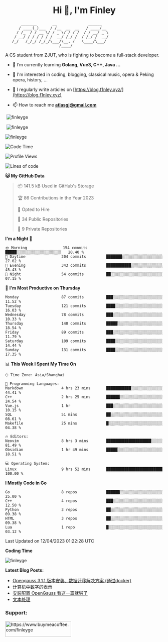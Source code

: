 <h1 align="center">Hi 👋, I'm Finley</h1>

```text
       _______       __              ______   
      / ____(_)___  / /__  __  __   / ____/__ 
     / /_  / / __ \/ / _ \/ / / /  / / __/ _ \
    / __/ / / / / / /  __/ /_/ /  / /_/ /  __/
   /_/   /_/_/ /_/_/\___/\__, /   \____/\___/
                        /____/                
```

<p align="left">

A CS student from ZJUT,
who is fighting to become a full-stack developer.

</p>

<p align="left">

- 🌱 I’m currently learning **Golang, Vue3, C++, Java ...**

- 🧠 I'm interested in coding, blogging, classical music, opera & Peking opera, history, ...

- 📝 I regularly write articles on [https://blog.f1nley.xyz/](https://blog.f1nley.xyz)

- 📫 How to reach me **atlasgj@gmail.com**

</p>

<p>&nbsp;<img align="center" src="https://github-readme-stats.vercel.app/api/top-langs/?username=finleyge&show_icons=true&locale=en&hide=javascript,html,tex" alt="finleyge" /></p>

<p>&nbsp;<img align="center" src="https://github-readme-stats.vercel.app/api?username=finleyge&show_icons=true&locale=en" alt="finleyge" /></p>

<p><img align="center" src="https://github-readme-streak-stats.herokuapp.com/?user=finleyge&" alt="finleyge" /></p>

<!--START_SECTION:waka-->
![Code Time](http://img.shields.io/badge/Code%20Time-540%20hrs%2010%20mins-blue)

![Profile Views](http://img.shields.io/badge/Profile%20Views-94-blue)

![Lines of code](https://img.shields.io/badge/From%20Hello%20World%20I%27ve%20Written-503.3%20thousand%20lines%20of%20code-blue)

**🐱 My GitHub Data** 

> 📦 141.5 kB Used in GitHub's Storage 
 > 
> 🏆 86 Contributions in the Year 2023
 > 
> 💼 Opted to Hire
 > 
> 📜 34 Public Repositories 
 > 
> 🔑 9 Private Repositories 
 > 
**I'm a Night 🦉** 

```text
🌞 Morning                154 commits         █████░░░░░░░░░░░░░░░░░░░░   20.40 % 
🌆 Daytime                204 commits         ███████░░░░░░░░░░░░░░░░░░   27.02 % 
🌃 Evening                343 commits         ███████████░░░░░░░░░░░░░░   45.43 % 
🌙 Night                  54 commits          ██░░░░░░░░░░░░░░░░░░░░░░░   07.15 % 
```
📅 **I'm Most Productive on Thursday** 

```text
Monday                   87 commits          ███░░░░░░░░░░░░░░░░░░░░░░   11.52 % 
Tuesday                  121 commits         ████░░░░░░░░░░░░░░░░░░░░░   16.03 % 
Wednesday                78 commits          ███░░░░░░░░░░░░░░░░░░░░░░   10.33 % 
Thursday                 140 commits         █████░░░░░░░░░░░░░░░░░░░░   18.54 % 
Friday                   89 commits          ███░░░░░░░░░░░░░░░░░░░░░░   11.79 % 
Saturday                 109 commits         ████░░░░░░░░░░░░░░░░░░░░░   14.44 % 
Sunday                   131 commits         ████░░░░░░░░░░░░░░░░░░░░░   17.35 % 
```


📊 **This Week I Spent My Time On** 

```text
🕑︎ Time Zone: Asia/Shanghai

💬 Programming Languages: 
Markdown                 4 hrs 23 mins       ███████████░░░░░░░░░░░░░░   44.41 % 
C++                      2 hrs 25 mins       ██████░░░░░░░░░░░░░░░░░░░   24.54 % 
Vue.js                   1 hr                ███░░░░░░░░░░░░░░░░░░░░░░   10.15 % 
SQL                      51 mins             ██░░░░░░░░░░░░░░░░░░░░░░░   08.61 % 
Makefile                 25 mins             █░░░░░░░░░░░░░░░░░░░░░░░░   04.38 % 

🔥 Editors: 
Neovim                   8 hrs 3 mins        ████████████████████░░░░░   81.49 % 
Obsidian                 1 hr 49 mins        █████░░░░░░░░░░░░░░░░░░░░   18.51 % 

💻 Operating System: 
Linux                    9 hrs 52 mins       █████████████████████████   100.00 % 
```

**I Mostly Code in Go** 

```text
Go                       8 repos             ██████░░░░░░░░░░░░░░░░░░░   25.00 % 
C++                      4 repos             ███░░░░░░░░░░░░░░░░░░░░░░   12.50 % 
Python                   3 repos             ██░░░░░░░░░░░░░░░░░░░░░░░   09.38 % 
HTML                     3 repos             ██░░░░░░░░░░░░░░░░░░░░░░░   09.38 % 
Lua                      1 repo              █░░░░░░░░░░░░░░░░░░░░░░░░   03.12 % 
```




 Last Updated on 12/04/2023 01:22:28 UTC
<!--END_SECTION:waka-->
**Coding Time**
<p>
       <img align="center" src="https://wakatime.com/share/@1f267603-cf28-47c9-a32c-2753500710e7/96d852e9-5832-42ff-acaa-a48a5371ba9d.svg" alt="finleyge" />
</p>

</p>


**Latest Blog Posts:**

<!-- BLOG-POST-LIST:START -->
- [Opengauss 3.1.1 版本安装、数据迁移解决方案 &lpar;通过docker&rpar;](https://blog.f1nley.xyz/post/linux/opengauss311/)
- [计算机中数字的表示](https://blog.f1nley.xyz/post/ee/number_representation/)
- [安装配置 OpenGauss 看这一篇就够了](https://blog.f1nley.xyz/post/linux/config_opengauss_full_edition/)
- [文本处理](https://blog.f1nley.xyz/post/linux/text-process/)
<!-- BLOG-POST-LIST:END -->

<h3 align="left">Support:</h3>

<p align="left">

<a href="https://www.buymeacoffee.com/finleyge"> <img align="left" src="https://cdn.buymeacoffee.com/buttons/v2/default-yellow.png" height="50" width="210" alt="https://www.buymeacoffee.com/finleyge" />

</a>
</p>
